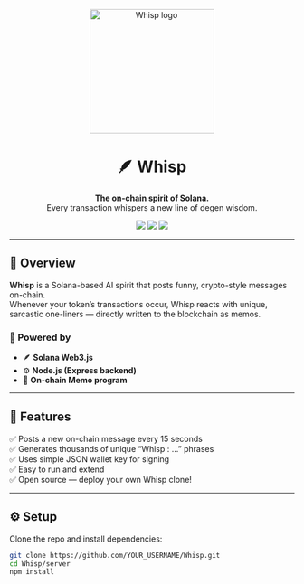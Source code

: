 <p align="center">
  <img width="220" alt="Whisp logo" src="https://github.com/user-attachments/assets/181d3a11-b767-495f-872b-cf338971221e" />
</p>

<h1 align="center">🪶 Whisp</h1>

<p align="center">
  <b>The on-chain spirit of Solana.</b><br/>
  Every transaction whispers a new line of degen wisdom.
</p>

<p align="center">
  <img src="https://img.shields.io/badge/solana-mainnet--beta-6b26fc?style=for-the-badge&logo=solana&logoColor=white" />
  <img src="https://img.shields.io/github/stars/YOUR_USERNAME/Whisp?style=for-the-badge" />
  <img src="https://img.shields.io/github/last-commit/YOUR_USERNAME/Whisp?style=for-the-badge" />
</p>

---

## 🚀 Overview

**Whisp** is a Solana-based AI spirit that posts funny, crypto-style messages on-chain.  
Whenever your token’s transactions occur, Whisp reacts with unique, sarcastic one-liners — directly written to the blockchain as memos.

### 🧠 Powered by
- 🪶 **Solana Web3.js**
- ⚙️ **Node.js (Express backend)**
- 💬 **On-chain Memo program**

---

## 🧰 Features

✅ Posts a new on-chain message every 15 seconds  
✅ Generates thousands of unique “Whisp : …” phrases  
✅ Uses simple JSON wallet key for signing  
✅ Easy to run and extend  
✅ Open source — deploy your own Whisp clone!

---

## ⚙️ Setup

Clone the repo and install dependencies:

```bash
git clone https://github.com/YOUR_USERNAME/Whisp.git
cd Whisp/server
npm install
